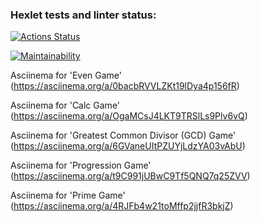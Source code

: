 ### Hexlet tests and linter status:
[![Actions Status](https://github.com/Prosto-Pasha/python-project-lvl1/workflows/hexlet-check/badge.svg)](https://github.com/Prosto-Pasha/python-project-lvl1/actions)

[![Maintainability](https://api.codeclimate.com/v1/badges/1c0d8bd5113a33bf9588/maintainability)](https://codeclimate.com/github/Prosto-Pasha/python-project-lvl1/maintainability)

Asciinema for 'Even Game' (https://asciinema.org/a/0bacbRVVLZKt19lDya4p156fR)

Asciinema for 'Calc Game' (https://asciinema.org/a/OgaMCsJ4LKT9TRSlLs9Plv6vQ)

Asciinema for 'Greatest Common Divisor (GCD) Game' (https://asciinema.org/a/6GVaneUItPZUYjLdzYA03vAbU)

Asciinema for 'Progression Game' (https://asciinema.org/a/t9C991jUBwC9Tf5QNQ7q25ZVV)

Asciinema for 'Prime Game' (https://asciinema.org/a/4RJFb4w21toMffp2jjfR3bkjZ)